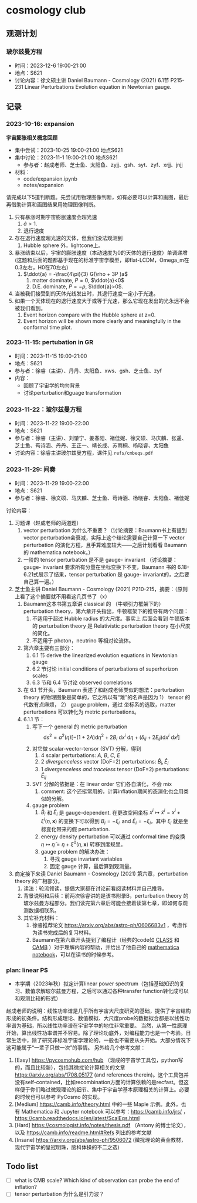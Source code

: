 # cosmology club


## 观测计划

### 玻尔兹曼方程

- 时间：2023-12-6 19:00-21:00 
- 地点：S621
- 讨论内容：徐文硕主讲 Daniel Baumann - Cosmology (2021) 6.1节 P215-231 Linear Perturbations Evolution equation in Newtonian gauge.


## 记录

### 2023-10-16: expansion

**宇宙膨胀相关概念回顾**
- 集中尝试：2023-10-25 19:00-21:00 地点S621
- 集中讨论：2023-11-1 19:00-21:00 地点S621
  - 参与者：赵成老师、芝士鱼、太阳鱼、zyjj、gsh、syt、zyf、xrjj、jnjj
- 材料：
  - code/expansion.ipynb
  - notes/expansion

请完成以下5道判断题。先尝试用物理图像判断，如有必要可以计算和画图，最后再借助计算和画图结果用物理图像判断。
1. 只有暴涨时期宇宙膨胀速度会超光速
   1. $\dot{a} >1$. 
   2. 退行速度
2. 存在退行速度超光速的天体，但我们没法观测到
   1. Hubble sphere 外，lightcone上。
3. 暴涨结束以后，宇宙的膨胀速度（本动速度为0的天体的退行速度）单调递增 (这题和后面的题都基于现在的标准宇宙学模型，即flat-LCDM，Omega_m在0.3左右，H0在70左右)
   1. $\ddot{a} = -\frac{4\pi}{3} G(\rho + 3P )a$
      1. matter dominate, $P=0$, $\ddot{a}<0$
      2. D.E. dominate, $P=-\rho$, $\ddot{a}>0$. 
4. 当被我们接受到的天体光线发出时，其退行速度一定小于光速。
5. 如果一个天体现在的退行速度大于或等于光速，那么它现在发出的光永远不会被我们看到。
   1. Event horizon compare with the Hubble sphere at z=0.
   2. Event horizon will be shown more clearly and meaningfully in the conformal time plot.

### 2023-11-15: pertubation in GR

- 时间：2023-11-15 19:00-21:00 
- 地点：S621
- 参与者：徐睿（主讲）、丹丹、太阳鱼、xws、gsh、芝士鱼、zyf
- 内容：
  - 回顾了宇宙学的均匀背景
  - 讨论perturbation和guage transformation

### 2023-11-22：玻尔兹曼方程

- 时间：2023-11-22 19:00-22:00 
- 地点：S621
- 参与者：徐睿（主讲）、刘肇宁、姜春阳、褚佳妮、徐文硕、马庆麟、张遥、芝士鱼、苟诗涵、丹丹、王正一、靖长成、苏雨桐、杨晓睿、太阳鱼
- 讨论内容：徐睿主讲玻尔兹曼方程，课件见 `refs/cmbeqs.pdf`

### 2023-11-29: 间奏

- 时间：2023-11-29 19:00-22:00 
- 地点：S621
- 参与者：徐睿、徐文硕、马庆麟、芝士鱼、苟诗涵、杨晓睿、太阳鱼、褚佳妮

讨论内容：
1. 习题课（赵成老师的两道题）
   1. vector perturbation 为什么不重要？（讨论摘要：Baumann书上有提到vector perturbation会衰减，实际上这个结论需要自己计算一下 vector perturbation 的演化方程，且手算难度较大——之后计划看看 Baumann 的 mathematica notebook。）
   2. 一阶的 tensor perturbation 是不是 gauge- invariant （讨论摘要：gauge- invariant 要求所有分量在坐标变换下不变，Baumann 书的 6.18-6.21式展示了结果，tensor perturbation 是 gauge- invariant的，之后要自己算一遍。）
2. 芝士鱼主讲 Daniel Baumann - Cosmology (2021)  P210-215，摘要：（原则上看了这个摘要就不用看这几页书了（x）
   1. Baumann这本书第五章讲 classical 的 （牛顿引力框架下的） perturbation theory，第六章开头指出，牛顿框架下的推导有两个问题：
      1. 不适用于超过 Hubble radius 的大尺度。事实上 后面会看到 牛顿版本的 perturbation theory 是 Relativistic perturbation theory 在小尺度的简化。
      2. 不适用于 photon，neutrino 等相对论流体。
   2. 第六章主要有三部分：
      1. 6.1 节 derive the linearized evolution equations in Newtonian gauge
      2. 6.2 节讨论  initial conditions of perturbations of superhorizon scales
      3. 6.3 节和 6.4 节讨论  observed correlations
   3. 在 6.1 节开头，Baumann 表述了和赵成老师类似的想法：perturbation theory 的物理图象是简单的，它之所以有“难”的名声是因为 1） tensor 的代数有点麻烦， 2） gauge problem，通过 坐标系的选取，matter perturbations 可以转化为 metric perturbations。
   4. 6.1.1 节：
      1. 写下一个 general 的 metric perturbation $$\mathrm{d} s^2=a^2(\eta)\left[-(1+2 A) \mathrm{d} \eta^2+2 B_i \mathrm{~d} x^i \mathrm{~d} \eta+\left(\delta_{i j}+2 E_{i j}\right) \mathrm{d} x^i \mathrm{~d} x^j\right]$$ 
      2. 对它做 scalar-vector-tensor (SVT) 分解，得到
         1. 4 scalar perturbations: $A$, $B$, $C$, $E$
         2. 2 *divergenceless* vector (DoF=2) perturbations: $\hat{B}_i, \hat{E}_i$ 
         3. 1 *divergenceless and traceless* tensor (DoF=2) perturbations: $\hat{E}_{i j}$
      3. SVT 分解的依据是：在 linear order 它们各自演化，不会 mix
         1. comment: 这个还挺常用的，计算inflation期间的态演化也会用类似的分解。
      4. gauge problem
         1. $\hat{B}_i$ 和 $\hat{E}_i$ 是 gauge-dependent. 在更改空间坐标 $x^i \mapsto \tilde{x}^i=x^i+\xi^i(\eta, \mathbf{x})$ 的变换下可以得到 $B_i=-\xi_i^{\prime}$ and $\hat{E}_i=-\xi_i$，其中 $\xi_i$ 就是坐标变化带来的假 perturbation.
         2. energy density perturbation 可以通过 conformal time 的变换 $\eta \mapsto \tilde{\eta}=\eta+\xi^0(\eta, \mathbf{x})$ 转移到度规里。
         3. gauge problem 的解决办法：
            1. 寻找 gauge invariant variables
            2. 固定 gauge 计算，最后算到观测量。
3. 商定接下来读 Daniel Baumann - Cosmology (2021) 第六章，perturbation theory 的广相部分。
   1. 读法：轮流领读，提倡大家都在讨论前看阅读材料并自己推导。
   2. 背景说明和后续：前两次徐睿讲的是该书附录B，perturbation theory 的 玻尔兹曼方程部分。我们读完第六章后可能会接着读第七章，即如何与观测数据相联系。
   3. 其它补充材料：
      1. 徐睿推荐论文 https://arxiv.org/abs/astro-ph/0606683v1 ，考虑作为读书完成后的复习材料。
      2. Baumann在第六章开头提到了编程计（经典的code如 [CLASS](http://class-code.net) 和 [CAMB](http://camb.info) ）对于理解内容的帮助，并给出了他自己的 [mathematica notebook](https://www.cambridge.org/highereducation/books/cosmology/53783DD7B3CB15E2E37ADFBC0C1B930F/resources/student-resources/B3B89707FBB9F95DE18310093A529228/code/7ADC482827F380882EAFABD64F607393)，可以在读书的时候参考。


### plan: linear PS

- 本学期（2023年秋）拟定计算linear power spectrum（包括基础知识的复习、数值求解玻尔兹曼方程，之后可以通过各种transfer function转化成可以和观测比较的形式）

赵成老师的说明：线性功率谱是几乎所有宇宙大尺度研究的基础，提供了宇宙结构形成的初条件。结构形成理论、数值模拟、大尺度probe的数据拟合都是以线性功率谱为基础，所以线性功率谱在宇宙学中的地位非常重要。
当然，从第一性原理开始，算出线性功率谱并不容易。除了理论功底外，对编程能力也是一个考验。日常生活中，除了研究非标准宇宙学理论的，一般也不需要从头开始。大部分情况下这可能属于“一辈子只做一次”的事情。
另外给几个参考文献：
1. [Easy] https://pycosmohub.com/hub （现成的宇宙学工具包，python写的，而且比较新），包括其微扰论计算相关的文章 https://arxiv.org/abs/1708.05177 (and references therein)。这个工具包并没有self-contained，比如recombination方面的计算依赖的是recfast。但这样便于你们略过微观理论的细节、集中于宇宙学基本原理相关的计算上。必要的时候也可以参考 PyCosmo 的实现。
2. [Medium] https://camb.info/theory.html 中的一些 Maple 示例。此外，也有 Mathematica 和 Jupyter notebook 可以参考：https://camb.info/jrs/ ， https://camb.readthedocs.io/en/latest/ScalEqs.html
3. [Hard] https://cosmologist.info/notes/thesis.pdf （Antony 的博士论文），以及 https://camb.info/readme.html#Refs 列出的参考文献
4. [Insane] https://arxiv.org/abs/astro-ph/9506072 (微扰理论的黄金教材，现代宇宙学的皇冠明珠，脑科体操的不二之选)



## Todo list 

- [ ] what is CMB scale? Which kind of observation can probe the end of inflation?
- [ ] tensor perturbation 为什么是引力波？